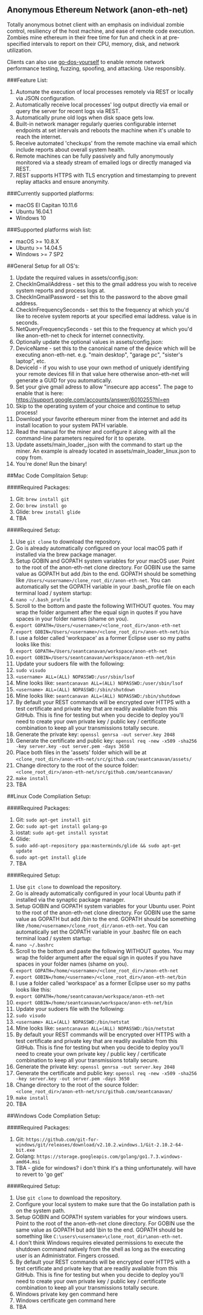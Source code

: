 ## Anonymous Ethereum Network (anon-eth-net)

Totally anonymous botnet client with an emphasis on individual zombie control, resiliency of the host machine, and ease of remote code execution. Zombies mine ethereum in their free time for fun and check in at pre-specified intervals to report on their CPU, memory, disk, and network utilization.

Clients can also use [go-dos-yourself](https://github.com/seantcanavan/go-dos-yourself) to enable remote network performance testing, fuzzing, spoofing, and attacking. Use responsibly.

###Feature List:
1. Automate the execution of local processes remotely via REST or locally via JSON configuration.
2. Automatically receive local processes' log output directly via email or query the server for recent logs via REST.
3. Automatically prune old logs when disk space gets low.
4. Built-in network manager regularly queries configurable internet endpoints at set intervals and reboots the machine when it's unable to reach the internet.
5. Receive automated 'checkups' from the remote machine via email which include reports about overall system health.
6. Remote machines can be fully passively and fully anonymously monitored via a steady stream of emailed logs or directly managed via REST.
7. REST supports HTTPS with TLS encryption and timestamping to prevent replay attacks and ensure anonymity.

###Currently supported platforms:
- macOS El Capitan 10.11.6
- Ubuntu 16.04.1
- Windows 10

###Supported platforms wish list:
- macOS >= 10.8.X
- Ubuntu >= 14.04.5
- Windows >= 7 SP2

##General Setup for all OS's:
1. Update the required values in assets/config.json:
  1. CheckInGmailAddress - set this to the gmail address you wish to receive system reports and process logs at.
  2. CheckInGmailPassword - set this to the password to the above gmail address.
  3. CheckInFrequencySeconds - set this to the frequency at which you'd like to receive system reports at your specified emai laddress. value is in seconds.
  4. NetQueryFrequencySeconds - set this to the frequency at which you'd like anon-eth-net to check for internet connectivity.
2. Optionally update the optional values in assets/config.json:
  1. DeviceName - set this to the canonical name of the device which will be executing anon-eth-net. e.g. "main desktop", "garage pc", "sister's laptop", etc.
  2. DeviceId - if you wish to use your own method of uniquely identifying your remote devices fill in that value here otherwise anon-eth-net will generate a GUID for you automatically.
3. Set your give gmail adress to allow "insecure app access". The page to enable that is here: https://support.google.com/accounts/answer/6010255?hl=en
4. Skip to the operating system of your choice and continue to setup process!
5. Download your favorite ethereum miner from the internet and add its install location to your system PATH variable.
6. Read the manual for the miner and configure it along with all the command-line parameters required for it to operate.
7. Update assets/main_loader_<targetos>.json with the command to start up the miner. An example is already located in assets/main_loader_linux.json to copy from.
8. You're done! Run the binary!

##Mac Code Complitaion Setup:

####Required Packages:
1. Git: `brew install git`
2. Go: `brew install go`
3. Glide: `brew install glide`
4. TBA

####Required Setup:
1. Use `git clone` to download the repository.
2. Go is already automatically configured on your local macOS path if installed via the brew package manager.
3. Setup GOBIN and GOPATH system variables for your macOS user. Point to the root of the anon-eth-net clone directory. For GOBIN use the same value as GOPATH but add /bin to the end. GOPATH should be something like `/Users/<username>/clone_root_dir/anon-eth-net`. You can automatically set the GOPATH variable in your .bash_profile file on each terminal load / system startup:
  1. `nano ~/.bash_profile`
  2. Scroll to the bottom and paste the following WITHOUT quotes. You may wrap the folder argument after the equal sign in quotes if you have spaces in your folder names (shame on you).
  3. `export GOPATH=/Users/<username>/<clone_root_dir>/anon-eth-net`
  4. `export GOBIN=/Users/<username>/<clone_root_dir>/anon-eth-net/bin`
  5. I use a folder called 'workspace' as a former Eclipse user so my paths looks like this:
  6. `export GOPATH=/Users/seantcanavan/workspace/anon-eth-net`
  7. `export GOBIN=/Users/seantcanavan/workspace/anon-eth-net/bin`
4. Update your sudoers file with the following:
  1. `sudo visudo`
  2. `<username> ALL=(ALL) NOPASSWD:/usr/sbin/lsof`
  3. Mine looks like: `seantcanavan ALL=(ALL) NOPASSWD:/user/sbin/lsof`
  4. `<username> ALL=(ALL) NOPASSWD:/sbin/shutdown`
  5. Mine looks like: `seantcanavan ALL=(ALL) NOPASSWD:/sbin/shutdown`
5. By default your REST commands will be encrypted over HTTPS with a test certificate and private key that are readily available from this GitHub. This is fine for testing but when you decide to deploy you'll need to create your own private key / public key / certificate combination to keep all your transmissions totally secure.
  1. Generate the private key: `openssl genrsa -out server.key 2048`
  2. Generate the certificate and public key: `openssl req -new -x509 -sha256 -key server.key -out server.pem -days 3650`
  3. Place both files in the 'assets' folder which will be at `<clone_root_dir>/anon-eth-net/src/github.com/seantcanavan/assets/`
6. Change directory to the root of the source folder: `<clone_root_dir>/anon-eth-net/src/github.com/seantcanavan/`
7. `make install`
8. TBA

##Linux Code Compliation Setup:

####Required Packages:
1. Git: `sudo apt-get install git`
2. Go: `sudo apt-get install golang-go`
3. iostat: `sudo apt-get install sysstat`
4. Glide:
  1. `sudo add-apt-repository ppa:masterminds/glide && sudo apt-get update`
  2. `sudo apt-get install glide`
5. TBA

####Required Setup:
1. Use `git clone` to download the repository.
2. Go is already automatically configured in your local Ubuntu path if installed via the synaptic package manager.
3. Setup GOBIN and GOPATH system variables for your Ubuntu user. Point to the root of the anon-eth-net clone directory. For GOBIN use the same value as GOPATH but add /bin to the end. GOPATH should be something like `/home/<username>/clone_root_dir/anon-eth-net`. You can automatically set the GOPATH variable in your .bashrc file on each terminal load / system startup:
  1. `nano ~/.bashrc`
  2. Scroll to the bottom and paste the following WITHOUT quotes. You may wrap the folder argument after the equal sign in quotes if you have spaces in your folder names (shame on you).
  3. `export GOPATH=/home/<username>/<clone_root_dir>/anon-eth-net`
  4. `export GOBIN=/home/<username>/<clone_root_dir>/anon-eth-net/bin`
  5. I use a folder called 'workspace' as a former Eclipse user so my paths looks like this:
  6. `export GOPATH=/home/seantcanavan/workspace/anon-eth-net`
  7. `export GOBIN=/home/seantcanavan/workspace/anon-eth-net/bin`
4. Update your sudoers file with the following:
  1. `sudo visudo`
  2. `<username> ALL=(ALL) NOPASSWD:/bin/netstat`
  3. Mine looks like: `seantcanavan ALL=(ALL) NOPASSWD:/bin/netstat`
5. By default your REST commands will be encrypted over HTTPS with a test certificate and private key that are readily available from this GitHub. This is fine for testing but when you decide to deploy you'll need to create your own private key / public key / certificate combination to keep all your transmissions totally secure.
  1. Generate the private key: `openssl genrsa -out server.key 2048`
  2. Generate the certificate and public key: `openssl req -new -x509 -sha256 -key server.key -out server.pem -days 3650`
6. Change directory to the root of the source folder: `<clone_root_dir>/anon-eth-net/src/github.com/seantcanavan/`
7. `make install`
8. TBA

##Windows Code Compliation Setup:


####Required Packages:
1. Git: `https://github.com/git-for-windows/git/releases/download/v2.10.2.windows.1/Git-2.10.2-64-bit.exe`
2. Golang: `https://storage.googleapis.com/golang/go1.7.3.windows-amd64.msi`
3. TBA - glide for windows? i don't think it's a thing unfortunately. will have to revert to 'go get'

####Required Setup:
1. Use `git clone` to download the repository.
2. Configure your local system to make sure that the Go installation path is on the system path.
3. Setup GOBIN and GOPATH system variables for your windows users. Point to the root of the anon-eth-net clone directory. For GOBIN use the same value as GOPATH but add \bin to the end. GOPATH should be something like `C:\users\<username>\clone_root_dir\anon-eth-net`.
4. I don't think Windows requires elevated permissions to execute the shutdown command natively from the shell as long as the executing user is an Administrator. Fingers crossed.
5. By default your REST commands will be encrypted over HTTPS with a test certificate and private key that are readily available from this GitHub. This is fine for testing but when you decide to deploy you'll need to create your own private key / public key / certificate combination to keep all your transmissions totally secure.
  1. Windows private key gen command here
  2. Windows certificate gen command here
6. TBA
